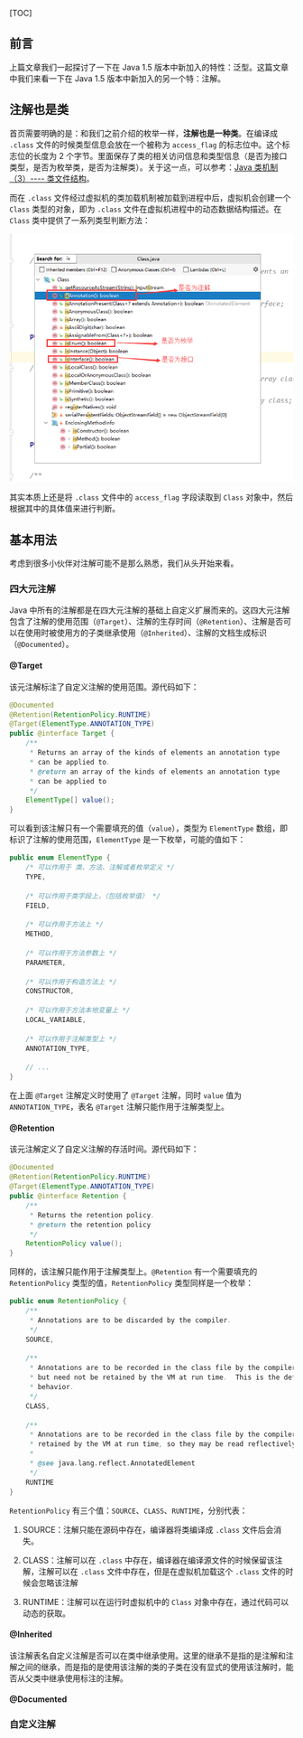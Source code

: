[TOC]

## 前言

上篇文章我们一起探讨了一下在 Java 1.5 版本中新加入的特性：泛型。这篇文章中我们来看一下在 Java 1.5 版本中新加入的另一个特：注解。

## 注解也是类

首页需要明确的是：和我们之前介绍的枚举一样，**注解也是一种类**。在编译成 `.class` 文件的时候类型信息会放在一个被称为 `access_flag` 的标志位中。这个标志位的长度为 2 个字节。里面保存了类的相关访问信息和类型信息（是否为接口类型，是否为枚举类，是否为注解类）。关于这一点，可以参考：[Java 类机制（3）---- 类文件结构](https://blog.csdn.net/Hacker_ZhiDian/article/details/94362039)。

而在 `.class` 文件经过虚拟机的类加载机制被加载到进程中后，虚拟机会创建一个 `Class` 类型的对象，即为 `.class` 文件在虚拟机进程中的动态数据结构描述。在 `Class` 类中提供了一系列类型判断方法：

![](./1.png)

其实本质上还是将 `.class`  文件中的 `access_flag` 字段读取到 `Class` 对象中，然后根据其中的具体值来进行判断。

## 基本用法

考虑到很多小伙伴对注解可能不是那么熟悉，我们从头开始来看。

### 四大元注解

Java 中所有的注解都是在四大元注解的基础上自定义扩展而来的。这四大元注解包含了注解的使用范围（`@Target`）、注解的生存时间（`@Retention`）、注解是否可以在使用时被使用方的子类继承使用（`@Inherited`）、注解的文档生成标识（`@Documented`）。

#### @Target

该元注解标注了自定义注解的使用范围。源代码如下：

```java
@Documented
@Retention(RetentionPolicy.RUNTIME)
@Target(ElementType.ANNOTATION_TYPE)
public @interface Target {
    /**
     * Returns an array of the kinds of elements an annotation type
     * can be applied to.
     * @return an array of the kinds of elements an annotation type
     * can be applied to
     */
    ElementType[] value();
}
```

可以看到该注解只有一个需要填充的值（`value`），类型为 `ElementType` 数组，即标识了注解的使用范围，`ElementType` 是一下枚举，可能的值如下：

```java
public enum ElementType {
    /* 可以作用于 类、方法、注解或者枚举定义 */
    TYPE,

    /* 可以作用于类字段上，（包括枚举值） */
    FIELD,

    /* 可以作用于方法上 */
    METHOD,

    /* 可以作用于方法参数上 */
    PARAMETER,

    /* 可以作用于构造方法上 */
    CONSTRUCTOR,

    /* 可以作用于方法本地变量上 */
    LOCAL_VARIABLE,

    /* 可以作用于注解类型上 */
    ANNOTATION_TYPE,
    
    // ...
}
```

在上面 `@Target` 注解定义时使用了 `@Target` 注解，同时 `value` 值为 `ANNOTATION_TYPE`，表名 `@Target` 注解只能作用于注解类型上。

#### @Retention

该元注解定义了自定义注解的存活时间。源代码如下：

```java
@Documented
@Retention(RetentionPolicy.RUNTIME)
@Target(ElementType.ANNOTATION_TYPE)
public @interface Retention {
    /**
     * Returns the retention policy.
     * @return the retention policy
     */
    RetentionPolicy value();
}
```

同样的，该注解只能作用于注解类型上。`@Retention` 有一个需要填充的 `RetentionPolicy` 类型的值，`RetentionPolicy` 类型同样是一个枚举：

```java
public enum RetentionPolicy {
    /**
     * Annotations are to be discarded by the compiler.
     */
    SOURCE,

    /**
     * Annotations are to be recorded in the class file by the compiler
     * but need not be retained by the VM at run time.  This is the default
     * behavior.
     */
    CLASS,

    /**
     * Annotations are to be recorded in the class file by the compiler and
     * retained by the VM at run time, so they may be read reflectively.
     *
     * @see java.lang.reflect.AnnotatedElement
     */
    RUNTIME
}
```

`RetentionPolicy` 有三个值：`SOURCE`、`CLASS`、`RUNTIME`，分别代表：

1.  SOURCE：注解只能在源码中存在，编译器将类编译成 `.class` 文件后会消失。

2.  CLASS：注解可以在 `.class` 中存在，编译器在编译源文件的时候保留该注解，注解可以在 `.class` 文件中存在，但是在虚拟机加载这个 `.class` 文件的时候会忽略该注解

3.  RUNTIME：注解可以在运行时虚拟机中的 `Class` 对象中存在，通过代码可以动态的获取。

#### @Inherited

该注解表名自定义注解是否可以在类中继承使用。这里的继承不是指的是注解和注解之间的继承，而是指的是使用该注解的类的子类在没有显式的使用该注解时，能否从父类中继承使用标注的注解。

#### @Documented



### 自定义注解



